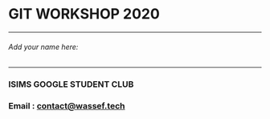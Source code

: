 # GIT WORKSHOP 2020 

---


###### Add your name here:




---

### ISIMS GOOGLE STUDENT CLUB 
### Email : contact@wassef.tech


